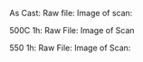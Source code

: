 As Cast:
Raw file:
Image of scan:

500C 1h:
Raw File:
Image of Scan

550 1h:
Raw File: 
Image of Scan: